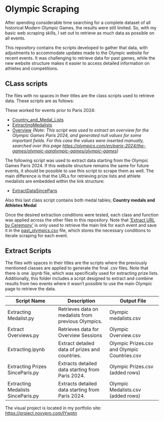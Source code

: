 # Olympic Scraping

After spending considerable time searching for a complete dataset of all historical Modern Olympic Games, the results were still limited. So, with my basic web scraping skills, I set out to retrieve as much data as possible on all events.

This repository contains the scripts developed to gather that data, with adjustments to accommodate updates made to the Olympic website for recent events. It was challenging to retrieve data for past games, while the new website structure makes it easier to access detailed information on athletes and competitions.

## CLass scripts

The files with no spaces in their titles are the class scripts used to retrieve data. These scripts are as follows:

These worked for events prior to Paris 2024:
* [Country_and_Medal_Lists](Country_and_Medals_Lists.py)
* [ExtractingMedalists](ExtractingMedalist.py)
* [Overview](Overviews.py) *(Note: This script was used to extract an overview for the Olympic Games Paris 2024, and generated null values for some important fields. For this case the values were inserted manually, searched over this page https://olympics.com/en/paris-2024/the-games/olympic-paralympic-games/olympic-games)*

The following script was used to extract data starting from the Olympic Games Paris 2024. If this website structure remains the same for future events, it should be possible to use this script to scrape them as well. The main difference is that the URLs for retrieving prize lists and athlete medalists are embedded within the link structure:
* [ExtractDataSinceParis](ExtractDataSinceParis.py)

Also this last class script contains both medal tables; **Country medals and Athletes Medal**

Once the desired extraction conditions were tested, each class and function was applied across the other files in this repository. Note that ['Extract URL by Ceremony'](Extract%20URL%20by%20Ceremony.py) is only used to retrieve the main link for each event and save it in the [past_olympics.csv](past_olympics.csv) file, which stores the necessary conditions to iterate scraping for each event.

## Extract Scripts

The files with spaces in their titles are the scripts where the previously mentioned classes are applied to generate the final .csv files. Note that there is one .ipynb file, which was specifically used for extracting prize lists. Additionally, this folder includes a script designed to extract and combine results from two events where it wasn’t possible to use the main Olympic page to retrieve the data.


| Script Name                           | Description                                               | Output File                                  |
|---------------------------------------|-----------------------------------------------------------|----------------------------------------------|
| Extracting Medalist.py                | Retrieves data on medalists from previous Olympics.       | Olympic medalists.csv                        |
| Extract Overviews.py                  | Retrieves data for Overview Sessions                      | Olympic Overview.csv                         |
| Extracting.ipynb                      | Extract detailed data of prizes and countries.            | Olympic Prizes.csv and Olympic Countries.csv |
| Extracting Prizes SinceParis.py       | Extracts detailed data starting from Paris 2024.          | Olympic Prizes.csv (added rows)              |
| Extracting Medalists SinceParis.py    | Extracts detailed data starting from Paris 2024.          | Olympic Medalists.csv (added rows)           |

The visual project is located in my portfolio site: https://project.novypro.com/IYwptn